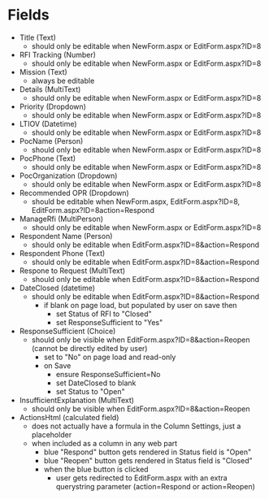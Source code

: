 # Fields
* Title (Text)
    * should only be editable when NewForm.aspx or EditForm.aspx?ID=8
* RFI Tracking (Number)
    * should only be editable when NewForm.aspx or EditForm.aspx?ID=8
* Mission (Text)
    * always be editable
* Details (MultiText)
    * should only be editable when NewForm.aspx or EditForm.aspx?ID=8   
* Priority (Dropdown)
    * should only be editable when NewForm.aspx or EditForm.aspx?ID=8
* LTIOV (Datetime)
    * should only be editable when NewForm.aspx or EditForm.aspx?ID=8
* PocName (Person)
    * should only be editable when NewForm.aspx or EditForm.aspx?ID=8  
* PocPhone (Text)
    * should only be editable when NewForm.aspx or EditForm.aspx?ID=8
* PocOrganization (Dropdown)
    * should only be editable when NewForm.aspx or EditForm.aspx?ID=8
* Recommended OPR (Dropdown)
    * should be editable when NewForm.aspx, EditForm.aspx?ID=8, EditForm.aspx?ID=8action=Respond
* ManageRfi (MultiPerson)
    * should only be editable when NewForm.aspx or EditForm.aspx?ID=8
* Respondent Name (Person)
    * should only be editable when EditForm.aspx?ID=8&action=Respond
* Respondent Phone (Text)
    * should only be editable when EditForm.aspx?ID=8&action=Respond 
* Respone to Request (MultiText)
    * should only be editable when EditForm.aspx?ID=8&action=Respond
* DateClosed (datetime)
    * should only be editable when EditForm.aspx?ID=8&action=Respond
        * if blank on page load, but populated by user on save then
            * set Status of RFI to "Closed"
            * set ResponseSufficient to "Yes"
* ResponseSufficient (Choice)
    * should only be visible when EditForm.aspx?ID=8&action=Reopen (cannot be directly edited by user)
        * set to "No" on page load and read-only
        * on Save  
            * ensure ResponseSufficient=No
            * set DateClosed to blank
            * set Status to "Open"
* InsufficientExplanation (MultiText)
    * should only be visible when EditForm.aspx?ID=8&action=Reopen    
* ActionsHtml (calculated field)
    * does not actually have a formula in the Column Settings, just a placeholder
    * when included as a column in any web part
        * blue "Respond" button gets rendered in Status field is "Open"
        * blue "Reopen" button gets rendered in Status field is "Closed"
        * when the blue button is clicked
            * user gets redirected to EditForm.aspx with an extra querystring parameter (action=Respond or action=Reopen)


        



